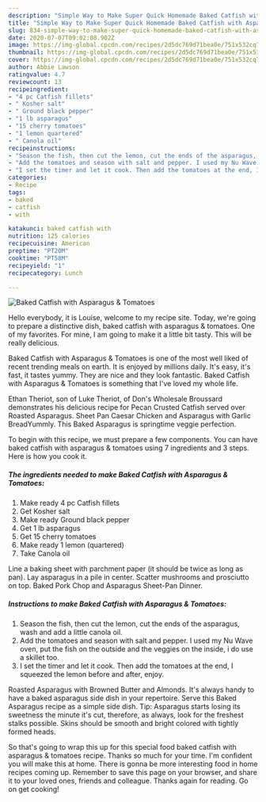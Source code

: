 ```yaml
---
description: "Simple Way to Make Super Quick Homemade Baked Catfish with Asparagus &amp;amp; Tomatoes"
title: "Simple Way to Make Super Quick Homemade Baked Catfish with Asparagus &amp;amp; Tomatoes"
slug: 834-simple-way-to-make-super-quick-homemade-baked-catfish-with-asparagus-and-amp-tomatoes
date: 2020-07-07T09:02:08.902Z
image: https://img-global.cpcdn.com/recipes/2d5dc769d71bea0e/751x532cq70/baked-catfish-with-asparagus-tomatoes-recipe-main-photo.jpg
thumbnail: https://img-global.cpcdn.com/recipes/2d5dc769d71bea0e/751x532cq70/baked-catfish-with-asparagus-tomatoes-recipe-main-photo.jpg
cover: https://img-global.cpcdn.com/recipes/2d5dc769d71bea0e/751x532cq70/baked-catfish-with-asparagus-tomatoes-recipe-main-photo.jpg
author: Abbie Lawson
ratingvalue: 4.7
reviewcount: 13
recipeingredient:
- "4 pc Catfish fillets"
- " Kosher salt"
- " Ground black pepper"
- "1 lb asparagus"
- "15 cherry tomatoes"
- "1 lemon quartered"
- " Canola oil"
recipeinstructions:
- "Season the fish, then cut the lemon, cut the ends of the asparagus, wash and add a little canola oil."
- "Add the tomatoes and season with salt and pepper. I used my Nu Wave oven, put the fish on the outside and the veggies on the inside, i do use a skillet too."
- "I set the timer and let it cook. Then add the tomatoes at the end, I squeezed the lemon before and after, enjoy."
categories:
- Recipe
tags:
- baked
- catfish
- with

katakunci: baked catfish with 
nutrition: 125 calories
recipecuisine: American
preptime: "PT20M"
cooktime: "PT58M"
recipeyield: "1"
recipecategory: Lunch

---
```



![Baked Catfish with Asparagus &amp; Tomatoes](https://img-global.cpcdn.com/recipes/2d5dc769d71bea0e/751x532cq70/baked-catfish-with-asparagus-tomatoes-recipe-main-photo.jpg)

Hello everybody, it is Louise, welcome to my recipe site. Today, we're going to prepare a distinctive dish, baked catfish with asparagus &amp; tomatoes. One of my favorites. For mine, I am going to make it a little bit tasty. This will be really delicious.

Baked Catfish with Asparagus &amp; Tomatoes is one of the most well liked of recent trending meals on earth. It is enjoyed by millions daily. It's easy, it's fast, it tastes yummy. They are nice and they look fantastic. Baked Catfish with Asparagus &amp; Tomatoes is something that I've loved my whole life.

Ethan Theriot, son of Luke Theriot, of Don&#39;s Wholesale Broussard demonstrates his delicious recipe for Pecan Crusted Catfish served over Roasted Asparagus. Sheet Pan Caesar Chicken and Asparagus with Garlic BreadYummly. This Baked Asparagus is springtime veggie perfection.


To begin with this recipe, we must prepare a few components. You can have baked catfish with asparagus &amp; tomatoes using 7 ingredients and 3 steps. Here is how you cook it.

<!--inarticleads1-->

##### The ingredients needed to make Baked Catfish with Asparagus &amp; Tomatoes:

1. Make ready 4 pc Catfish fillets
1. Get  Kosher salt
1. Make ready  Ground black pepper
1. Get 1 lb asparagus
1. Get 15 cherry tomatoes
1. Make ready 1 lemon (quartered)
1. Take  Canola oil


Line a baking sheet with parchment paper (it should be twice as long as pan). Lay asparagus in a pile in center. Scatter mushrooms and prosciutto on top. Baked Pork Chop and Asparagus Sheet-Pan Dinner. 

<!--inarticleads2-->

##### Instructions to make Baked Catfish with Asparagus &amp; Tomatoes:

1. Season the fish, then cut the lemon, cut the ends of the asparagus, wash and add a little canola oil.
1. Add the tomatoes and season with salt and pepper. I used my Nu Wave oven, put the fish on the outside and the veggies on the inside, i do use a skillet too.
1. I set the timer and let it cook. Then add the tomatoes at the end, I squeezed the lemon before and after, enjoy.


Roasted Asparagus with Browned Butter and Almonds. It&#39;s always handy to have a baked asparagus side dish in your repertoire. Serve this Baked Asparagus recipe as a simple side dish. Tip: Asparagus starts losing its sweetness the minute it&#39;s cut, therefore, as always, look for the freshest stalks possible. Skins should be smooth and bright colored with tightly formed heads. 

So that's going to wrap this up for this special food baked catfish with asparagus &amp; tomatoes recipe. Thanks so much for your time. I'm confident you will make this at home. There is gonna be more interesting food in home recipes coming up. Remember to save this page on your browser, and share it to your loved ones, friends and colleague. Thanks again for reading. Go on get cooking!
